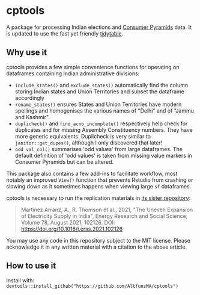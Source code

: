 # cptools
A package for processing Indian elections and [Consumer Pyramids](https://consumerpyramidsdx.cmie.com/) data. It is updated to use the fast yet friendly [tidytable](https://github.com/markfairbanks/tidytable/).

## Why use it
cptools provides a few simple convenience functions for operating on dataframes containing Indian administrative divisions:

- `include_states()` and `exclude_states()` automatically find the column storing Indian states and Union Territories and subset the dataframe accordingly
- `rename_states()` ensures States and Union Territories have modern spellings and homogenises the various names of "Delhi" and of "Jammu and Kashmir".
- `duplicheck()` and `find_acno_incomplete()` respectively help check for duplicates and for missing Assembly Constituency numbers. They have more generic equivalents. Duplicheck is very similar to `janitor::get_dupes()`, although I only discovered that later!
- `odd_val_col()` summarises 'odd values' from large dataframes. The default definition of 'odd values' is taken from missing value markers in Consumer Pyramids but can be altered.

This package also contains a few add-ins to facilitate workflow, most notably an improved `View()` function that prevents Rstudio from crashing or slowing down as it sometimes happens when viewing large `sf` dataframes.

cptools is necessary to run the replication materials in [its sister repository](https://github.com/AltfunsMA/india-research-public): 

>Martínez Arranz, A., R. Thomson et al., 2021, "The Uneven Expansion of Electricity Supply in India", Energy Research and Social Science, Volume 78, August 2021, 102126. DOI: https://doi.org/10.1016/j.erss.2021.102126

You may use any code in this repository subject to the MIT license. Please acknowledge it in any written material with a citation to the above article.


## How to use it

Install with: `devtools::install_github("https://github.com/AltfunsMA/cptools")`










